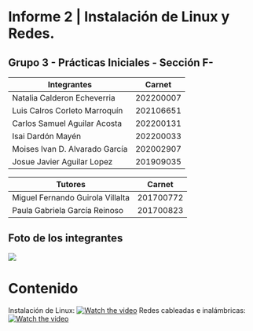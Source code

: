 # Informe 2 | Instalación de Linux y Redes.
## Grupo 3 - Prácticas Iniciales - Sección F-


Integrantes                     | Carnet
--------------------------------|------------
Natalia Calderon Echeverria | 202200007 
Luis Calros Corleto Marroquín | 202106651
Carlos Samuel Aguilar Acosta| 202200131
Isai Dardón Mayén | 202200033
Moises Ivan D. Alvarado García | 202002907
Josue Javier Aguilar Lopez| 201909035
                                                      
                    
Tutores | Carnet 
---------|--------------
Miguel Fernando Guirola Villalta | 201700772
Paula Gabriela García Reinoso | 201700823

## Foto de los integrantes 
![](IMÁGEN_DEL_GRUPO.jpeg)

# Contenido
Instalación de Linux:
[![Watch the video](PORTADA_VIDEO_1.png)](https://youtu.be/0vKlOV3bgNk)
Redes cableadas e inalámbricas:
[![Watch the video](PORTADA_VIDEO_2.png)](https://youtu.be/BSe7pPl0YDU)
